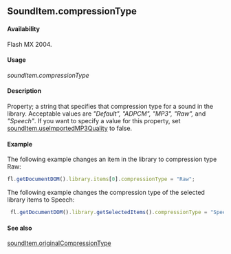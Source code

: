 ## SoundItem.compressionType

#### Availability

Flash MX 2004.

#### Usage

*soundItem.compressionType*

#### Description

Property; a string that specifies that compression type for a sound in the library. Acceptable values are *"Default", "ADPCM", "MP3", "Raw",* and *"Speech"*.
If you want to specify a value for this property, set [soundItem.useImportedMP3Quality](../SoundItem_object/soundIt13.md) to false.

#### Example

The following example changes an item in the library to compression type Raw:

```javascript
fl.getDocumentDOM().library.items[0].compressionType = "Raw";

```

The following example changes the compression type of the selected library items to Speech:

```javascript
 fl.getDocumentDOM().library.getSelectedItems().compressionType = "Speech";

```

#### See also

[soundItem.originalCompressionType](../SoundItem_object/soundIte7.md)
